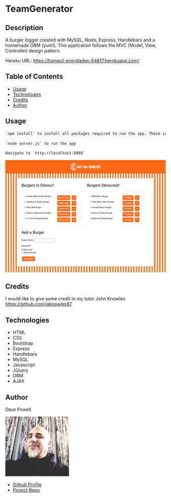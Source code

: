 

  # TeamGenerator

  ## Description
  A burger logger created with MySQL, Node, Express, Handlebars and a homemade ORM (yum!). This application follows the MVC (Model, View, Controller) design pattern.

  Heroku URL:
  https://tranquil-everglades-64817.herokuapp.com/

  ## Table of Contents

  * [Usage](#usage)
  * [Technologies](#technologies)
  * [Credits](#credits)
  * [Author](#author)

  ## Usage
   ```bash
   `npm install` to install all packages required to run the app. These include `express`, `express-handlebars` and `mysql`
   ```
  ```bash 
  `node server.js` to run the app
  ```
  ```bash
  Navigate to `http://localhost:8080`
  ```

  ![Timed Quiz Screenshot 1](./public/assets/img/screenshot_burger.png)

  ## Credits
  I would like to give some credit to my tutor John Knowles https://github.com/jaknowles97.

  ## Technologies
  * HTML
  * CSS
  * Bootstrap
  * Express
  * Handlebars
  * MySQL
  * Javascript
  * JQuery
  * ORM
  * AJAX
 

  ## Author

  Dave Powell

  ![Dave Powell](./public/assets/img/dPowell.png "Dave Powell")

  * [Github Profile](https://github.com/evadllewop)
  * [Project Repo](https://github.com/evadllewop/TeamGenerator)

